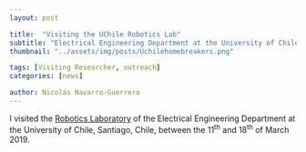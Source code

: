 ```yaml
---
layout: post

title:  "Visiting the UChile Robotics Lab"
subtitle: "Electrical Engineering Department at the University of Chile, Santiago, Chile"
thumbnail: "../assets/img/posts/Uchilehomebreakers.png"

tags: [Visiting Researcher, outreach]
categories: [news]

author: Nicolás Navarro-Guerrero
---
```


I visited the <a href="https://uchile-robotics.github.io/index.html" target="_blank">Robotics Laboratory</a> of the Electrical Engineering Department at the University of Chile, Santiago, Chile, between the 11<sup>th</sup> and 18<sup>th</sup> of March 2019.

<!--more-->

